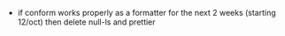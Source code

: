 - if conform works properly as a formatter for the next 2 weeks (starting 12/oct) then delete null-ls and prettier
